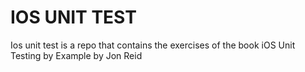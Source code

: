 # IOS UNIT TEST

Ios unit test is a repo that contains the exercises of the book iOS Unit Testing by Example by Jon Reid

